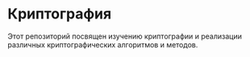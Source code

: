 # Криптография

Этот репозиторий посвящен изучению криптографии и реализации различных криптографических алгоритмов и методов.
